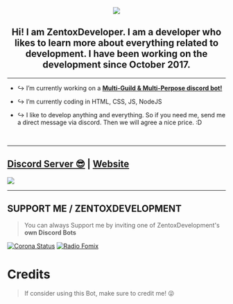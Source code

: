 <div align="center" style"border-radius:15px">
  <img src="https://media.discordapp.net/attachments/910217927746265218/929573096648757258/Untitled_Artwork.png" style"width: 100%;border-radius:15px">
</div>

## <div align="center">Hi! I am ZentoxDeveloper. I am a developer who likes to learn more about everything related to development. I have been working on the development since October 2017.</div>  
  
***

- ↪️ I’m currently working on a [**Multi-Guild & Multi-Perpose discord bot!**](https://discord.gg/VjyejfwPcm)
  
- ↪️ I’m currently coding in HTML, CSS, JS, NodeJS

- ↪️ I like to develop anything and everything. So if you need me, send me a direct message via discord. Then we will agree a nice price. :D
  
<br/>
  
***

## [Discord Server 😎](https://discord.gg/VjyejfwPcm) | [Website](https://developer.zentox.net)
<a href="https://discord.gg/VjyejfwPcm"><img src="https://discord.com/api/guilds/724660679147126904/widget.png?style=banner2"></a>

***

## SUPPORT ME / ZENTOXDEVELOPMENT

> You can always Support me by inviting one of ZentoxDevelopment's **own Discord Bots**

[![Corona Status](https://media.discordapp.net/attachments/910217927746265218/929583992406151218/Untitled_Artwork.png)](https://discord.com/api/oauth2/authorize?client_id=757616034546057348&permissions=8&redirect_uri=https%3A%2F%2Fdiscord.gg%2FVjyejfwPcm&response_type=code&scope=bot%20applications.commands%20applications.commands.permissions.update)
[![Radio Fomix](https://media.discordapp.net/attachments/910217927746265218/929584212934275092/Untitled_Artwork.png)](https://discord.com/api/oauth2/authorize?client_id=865693851187150869&permissions=1643474975681&redirect_uri=https%3A%2F%2Fdiscord.gg%2FVjyejfwPcm&response_type=code&scope=bot%20applications.commands%20guilds%20guilds.join)
<!--[![Milrato Multi Bot](https://media.discordapp.net/attachments/910217927746265218/929583796494426132/IMG_1256.png)](https://milrato.milrato.dev)-->

# Credits

> If consider using this Bot, make sure to credit me! 😜
